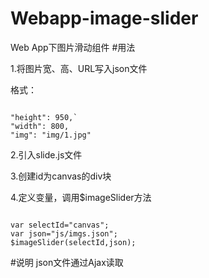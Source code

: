 # Webapp-image-slider
Web App下图片滑动组件
#用法
<p>1.将图片宽、高、URL写入json文件</p>
<p>格式：</p>
<pre><code>
"height": 950,`
"width": 800,
"img": "img/1.jpg"
</code></pre>
<p>2.引入slide.js文件</p>
<p>3.创建id为canvas的div块</p>
<p>4.定义变量，调用$imageSlider方法</p>
<pre><code>
var selectId="canvas";
var json="js/imgs.json";
$imageSlider(selectId,json);
</code></pre>	  
#说明
json文件通过Ajax读取

